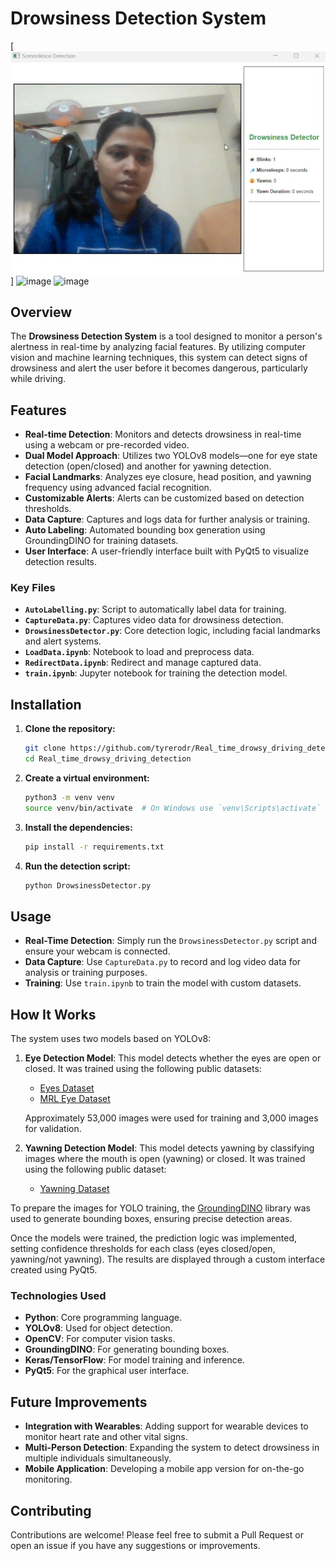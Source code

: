 # Drowsiness Detection System

[![image](https://github.com/khushboo9761/driver_drawsiness_using_yolov8/blob/main/screenshots/drawsiness_detector.png)]
![image](https://github.com/user-attachments/assets/0615e219-f623-47ff-9448-946a9c273500)
![image](https://github.com/user-attachments/assets/b25705ed-d976-45a3-a080-fe1e12f220fd)

## Overview

The **Drowsiness Detection System** is a tool designed to monitor a person's alertness in real-time by analyzing facial features. By utilizing computer vision and machine learning techniques, this system can detect signs of drowsiness and alert the user before it becomes dangerous, particularly while driving.

## Features

- **Real-time Detection**: Monitors and detects drowsiness in real-time using a webcam or pre-recorded video.
- **Dual Model Approach**: Utilizes two YOLOv8 models—one for eye state detection (open/closed) and another for yawning detection.
- **Facial Landmarks**: Analyzes eye closure, head position, and yawning frequency using advanced facial recognition.
- **Customizable Alerts**: Alerts can be customized based on detection thresholds.
- **Data Capture**: Captures and logs data for further analysis or training.
- **Auto Labeling**: Automated bounding box generation using GroundingDINO for training datasets.
- **User Interface**: A user-friendly interface built with PyQt5 to visualize detection results.

### Key Files

- **`AutoLabelling.py`**: Script to automatically label data for training.
- **`CaptureData.py`**: Captures video data for drowsiness detection.
- **`DrowsinessDetector.py`**: Core detection logic, including facial landmarks and alert systems.
- **`LoadData.ipynb`**: Notebook to load and preprocess data.
- **`RedirectData.ipynb`**: Redirect and manage captured data.
- **`train.ipynb`**: Jupyter notebook for training the detection model.

## Installation

1. **Clone the repository:**
    ```bash
    git clone https://github.com/tyrerodr/Real_time_drowsy_driving_detection.git
    cd Real_time_drowsy_driving_detection
    ```

2. **Create a virtual environment:**
    ```bash
    python3 -m venv venv
    source venv/bin/activate  # On Windows use `venv\Scripts\activate`
    ```

3. **Install the dependencies:**
    ```bash
    pip install -r requirements.txt
    ```

4. **Run the detection script:**
    ```bash
    python DrowsinessDetector.py
    ```

## Usage

- **Real-Time Detection**: Simply run the `DrowsinessDetector.py` script and ensure your webcam is connected.
- **Data Capture**: Use `CaptureData.py` to record and log video data for analysis or training purposes.
- **Training**: Use `train.ipynb` to train the model with custom datasets.

## How It Works

The system uses two models based on YOLOv8:

1. **Eye Detection Model**: This model detects whether the eyes are open or closed. It was trained using the following public datasets:
    - [Eyes Dataset](https://www.kaggle.com/datasets/charunisa/eyes-dataset/code)
    - [MRL Eye Dataset](https://www.kaggle.com/datasets/tauilabdelilah/mrl-eye-dataset)

   Approximately 53,000 images were used for training and 3,000 images for validation.

2. **Yawning Detection Model**: This model detects yawning by classifying images where the mouth is open (yawning) or closed. It was trained using the following public dataset:
    - [Yawning Dataset](https://www.kaggle.com/datasets/deepankarvarma/yawning-dataset-classification?select=yawn)

To prepare the images for YOLO training, the [GroundingDINO](https://github.com/IDEA-Research/GroundingDINO) library was used to generate bounding boxes, ensuring precise detection areas.

Once the models were trained, the prediction logic was implemented, setting confidence thresholds for each class (eyes closed/open, yawning/not yawning). The results are displayed through a custom interface created using PyQt5.

### Technologies Used

- **Python**: Core programming language.
- **YOLOv8**: Used for object detection.
- **OpenCV**: For computer vision tasks.
- **GroundingDINO**: For generating bounding boxes.
- **Keras/TensorFlow**: For model training and inference.
- **PyQt5**: For the graphical user interface.

## Future Improvements

- **Integration with Wearables**: Adding support for wearable devices to monitor heart rate and other vital signs.
- **Multi-Person Detection**: Expanding the system to detect drowsiness in multiple individuals simultaneously.
- **Mobile Application**: Developing a mobile app version for on-the-go monitoring.

## Contributing

Contributions are welcome! Please feel free to submit a Pull Request or open an issue if you have any suggestions or improvements.

